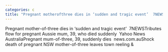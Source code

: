 ```yaml
---
categories: c
title: "Pregnant motherofthree dies in ‘sudden and tragic event’  7NEWS"
---
```

Pregnant mother-of-three dies in ‘sudden and tragic event’&nbsp;&nbsp;7NEWSTributes flow for pregnant Aussie mum, 39, who died suddenly&nbsp;&nbsp;Yahoo News AustraliaPregnant mum-of-three, 39, suddenly dies&nbsp;&nbsp;news.com.auShock death of pregnant NSW mother-of-three leaves town reeling&nbsp;&